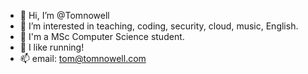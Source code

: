- 👋 Hi, I’m @Tomnowell
- 👀 I’m interested in teaching, coding, security, cloud, music, English.
- 🌱 I'm a MSc Computer Science student.
- 💞️ I like running!
- 📫 email: tom@tomnowell.com
